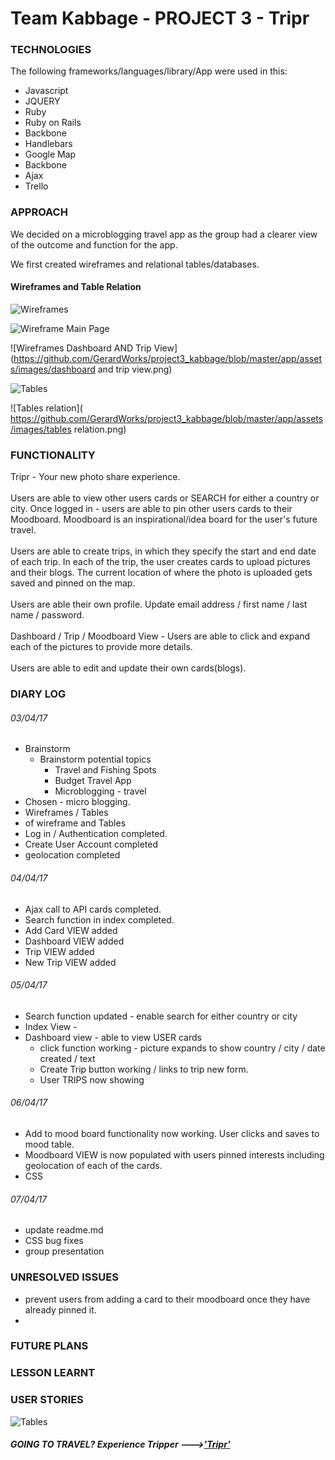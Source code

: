 # Team Kabbage - PROJECT 3 - Tripr

### TECHNOLOGIES

The following frameworks/languages/library/App were used in this:
* Javascript
* JQUERY
* Ruby
* Ruby on Rails
* Backbone
* Handlebars
* Google Map
* Backbone
* Ajax
* Trello

### APPROACH

We decided on a microblogging travel app as the group had a clearer view of the outcome and function for the app.

We first created wireframes and relational tables/databases.

#### Wireframes and Table Relation

 ![Wireframes](https://github.com/GerardWorks/project3_kabbage/blob/master/app/assets/images/wireframe.JPG)

 ![Wireframe Main Page](https://github.com/GerardWorks/project3_kabbage/blob/master/app/assets/images/Mainpage.png)

 ![Wireframes Dashboard AND Trip View](https://github.com/GerardWorks/project3_kabbage/blob/master/app/assets/images/dashboard and trip view.png)

 ![Tables](https://github.com/GerardWorks/project3_kabbage/blob/master/app/assets/images/tables.JPG)

 ![Tables relation]( https://github.com/GerardWorks/project3_kabbage/blob/master/app/assets/images/tables relation.png)



### FUNCTIONALITY
Tripr - Your new photo share experience. <br>
<br>
Users are able to view other users cards or SEARCH for either a country or city.  Once logged in - users are able to pin other users cards to their Moodboard. Moodboard is an inspirational/idea board for the user's future travel. <br>
<br>
Users are able to create trips, in which they specify the start and end date of each trip. In each of the trip, the user creates cards to upload pictures and their blogs. The current location of where the photo is uploaded gets saved and pinned on the map. <br>
<br>
Users are able their own profile. Update email address / first name / last name / password. <br>
<br>
Dashboard / Trip / Moodboard View - Users are able to click and expand each of the pictures to provide more details. <br>
<br>
Users are able to edit and update their own cards(blogs).
<br>

### DIARY LOG

###### 03/04/17

* Brainstorm
    * Brainstorm potential topics
        * Travel and Fishing Spots
        * Budget Travel App
        * Microblogging - travel
* Chosen - micro blogging.
* Wireframes / Tables
* <INSERT PICS> of wireframe and Tables
* Log in / Authentication completed.
* Create User Account completed
* geolocation completed


###### 04/04/17

* Ajax call to API cards completed.
* Search function in index completed.
* Add Card VIEW added
* Dashboard VIEW added
* Trip VIEW added
* New Trip VIEW added

###### 05/04/17

* Search function updated - enable search for either country or city
* Index View -
* Dashboard view - able to view USER cards
    * click function working - picture expands to show country / city / date created / text
    * Create Trip button working / links to trip new form.
    * User TRIPS now showing

###### 06/04/17

* Add to mood board functionality now working. User clicks and saves to mood table.
* Moodboard VIEW is now populated with users pinned interests including geolocation of each of the cards.
* CSS

###### 07/04/17

* update readme.md
* CSS bug fixes
* group presentation


### UNRESOLVED ISSUES
* prevent users from adding a card to their moodboard once they have already pinned it.
*

### FUTURE PLANS

### LESSON LEARNT

### USER STORIES

 ![Tables](https://github.com/GerardWorks/project3_kabbage/blob/master/app/assets/images/user_stories.png)

##### GOING TO TRAVEL? Experience Tripper --->['Tripr'](https://glacial-bayou-90913.herokuapp.com/)

